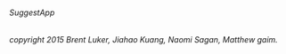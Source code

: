 ###### SuggestApp











###### *copyright 2015 Brent Luker, Jiahao Kuang, Naomi Sagan, Matthew gaim.*
